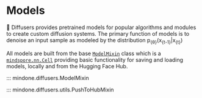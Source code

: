 <!--Copyright 2024 The HuggingFace Team. All rights reserved.

Licensed under the Apache License, Version 2.0 (the "License"); you may not use this file except in compliance with
the License. You may obtain a copy of the License at

http://www.apache.org/licenses/LICENSE-2.0

Unless required by applicable law or agreed to in writing, software distributed under the License is distributed on
an "AS IS" BASIS, WITHOUT WARRANTIES OR CONDITIONS OF ANY KIND, either express or implied. See the License for the
specific language governing permissions and limitations under the License.
-->

# Models

🤗 Diffusers provides pretrained models for popular algorithms and modules to create custom diffusion systems. The primary function of models is to denoise an input sample as modeled by the distribution p<sub>{&theta;}</sub>(x<sub>{t-1}</sub>|x<sub>{t}</sub>)

All models are built from the base [`ModelMixin`](overview.md#mindone.diffusers.ModelMixin) class which is a [`mindspore.nn.Cell`](https://www.mindspore.cn/docs/en/master/api_python/nn/mindspore.nn.Cell.html?highlight=cell#mindspore.nn.Cell) providing basic functionality for saving and loading models, locally and from the Hugging Face Hub.

::: mindone.diffusers.ModelMixin

::: mindone.diffusers.utils.PushToHubMixin
